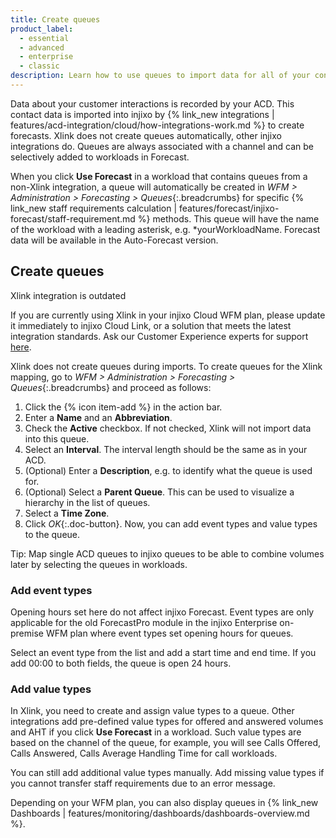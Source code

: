 ```yaml
---
title: Create queues
product_label:
  - essential
  - advanced
  - enterprise
  - classic
description: Learn how to use queues to import data for all of your contact channels.
---
```


Data about your customer interactions is recorded by your ACD. This contact data is imported into injixo by {% link_new integrations | features/acd-integration/cloud/how-integrations-work.md %} to create forecasts. Xlink does not create queues automatically, other injixo integrations do. Queues are always associated with a channel and can be selectively added to workloads in Forecast.

When you click **Use Forecast** in a workload that contains queues from a non-Xlink integration, a queue will automatically be created in _WFM > Administration > Forecasting > Queues_{:.breadcrumbs} for specific {% link_new staff requirements calculation | features/forecast/injixo-forecast/staff-requirement.md %} methods. This queue will have the name of the workload with a leading asterisk, e.g. \*yourWorkloadName. Forecast data will be available in the Auto-Forecast version. 

## Create queues

<div markdown="1" class="hint-box-default hint-box-red">

Xlink integration is outdated

If you are currently using Xlink in your injixo Cloud WFM plan, please update it immediately to injixo Cloud Link, or a solution that meets the latest integration standards. Ask our Customer Experience experts for support [here](https://www.injixo.com/contact/?message_type=support-enquiry&message=Please%20help%20me%20to%20update%20my%20integration.%20I%20understand%20this%20is%20required%20to%20ensure%20continuous%20data%20import%20to%20injixo%20after%20January%2030,%202023.).

</div>

Xlink does not create queues during imports. To create queues for the Xlink mapping, go to _WFM > Administration > Forecasting > Queues_{:.breadcrumbs} and proceed as follows:

1. Click the {% icon item-add %} in the action bar.
2. Enter a **Name** and an **Abbreviation**.
3. Check the **Active** checkbox. If not checked, Xlink will not import data into this queue.
4. Select an **Interval**. The interval length should be the same as in your ACD.
5. (Optional) Enter a **Description**, e.g. to identify what the queue is used for.
6. (Optional) Select a **Parent Queue**. This can be used to visualize a hierarchy in the list of queues.
7. Select a **Time Zone**.
8. Click _OK_{:.doc-button}.
   Now, you can add event types and value types to the queue.

Tip: Map single ACD queues to injixo queues to be able to combine volumes later by selecting the queues in workloads.

### Add event types

Opening hours set here do not affect injixo Forecast. Event types are only applicable for the old ForecastPro module in the injixo Enterprise on-premise WFM plan where event types set opening hours for queues.

Select an event type from the list and add a start time and end time. If you add 00:00 to both fields, the queue is open 24 hours.

### Add value types

In Xlink, you need to create and assign value types to a queue. Other integrations add pre-defined value types for offered and answered volumes and AHT if you click **Use Forecast** in a workload. Such value types are based on the channel of the queue, for example, you will see Calls Offered, Calls Answered, Calls Average Handling Time for call workloads.

You can still add additional value types manually. Add missing value types if you cannot transfer staff requirements due to an error message.


Depending on your WFM plan, you can also display queues in {% link_new Dashboards | features/monitoring/dashboards/dashboards-overview.md %}.
